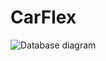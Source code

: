 # CarFlex
 
![Database diagram](https://github.com/Arkadiusz4/CarFlex/assets/71427558/3b4be576-2862-4d0a-86b0-9fc5b45f084e)
